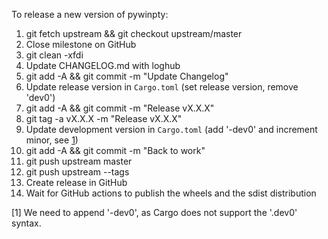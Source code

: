 To release a new version of pywinpty:

1. git fetch upstream && git checkout upstream/master
2. Close milestone on GitHub
3. git clean -xfdi
4. Update CHANGELOG.md with loghub
5. git add -A && git commit -m "Update Changelog"
6. Update release version in ``Cargo.toml`` (set release version, remove 'dev0')
7. git add -A && git commit -m "Release vX.X.X"
10. git tag -a vX.X.X -m "Release vX.X.X"
11. Update development version in ``Cargo.toml`` (add '-dev0' and increment minor, see [1](#explanation))
12. git add -A && git commit -m "Back to work"
13. git push upstream master
14. git push upstream --tags
15. Create release in GitHub
16. Wait for GitHub actions to publish the wheels and the sdist distribution

[<a name="explanation">1</a>] We need to append '-dev0', as Cargo does not support the '.dev0'
syntax.
